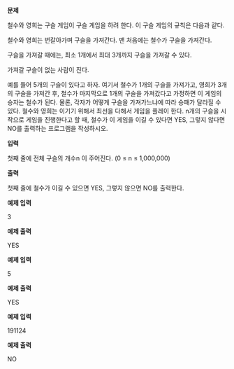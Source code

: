 **문제**

철수와 영희는 구슬 게임이 구슬 게임을 하려 한다. 이 구슬 게임의 규칙은 다음과 같다.

철수와 영희는 번갈아가며 구슬을 가져간다. 맨 처음에는 철수가 구슬을 가져간다.

구슬을 가져갈 때에는, 최소 1개에서 최대 3개까지 구슬을 가져갈 수 있다.

가져갈 구슬이 없는 사람이 진다.

예를 들어 5개의 구슬이 있다고 하자. 여기서 철수가 1개의 구슬을 가져가고, 영희가 3개의 구슬을 가져간 후, 철수가 마지막으로 1개의 구슬을 가져갔다고 가정하면 이 게임의 승자는 철수가 된다. 물론, 각자가 어떻게 구슬을 가져가느냐에 따라 승패가 달라질 수 있다. 철수와 영희는 이기기 위해서 최선을 다해서 게임을 플레이 한다. n개의 구슬을 시작으로 게임을 진행한다고 할 때, 철수가 이 게임을 이길 수 있다면 YES, 그렇지 않다면 NO를 출력하는 프로그램을 작성하시오.

 

**입력**

첫째 줄에 전체 구슬의 개수n 이 주어진다. (0 ≤ n ≤ 1,000,000)  

**출력**

첫째 줄에 철수가 이길 수 있으면 YES, 그렇지 않으면 NO를 출력한다.

 

**예제 입력**

3

**예제 출력**

YES

 

**예제 입력**

5

**예제 출력**

YES

 

**예제 입력**

191124

**예제 출력**

NO